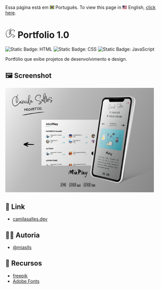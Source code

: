 Essa página está em <img src="./assets/IMG/flag-pt-br.png" width="14" alt="Português"> Português.
To view this page in <img src="./assets/IMG/flag-en.png" width="14" alt="English"> English, [click here](./README.md).

# <span><img src="./assets/IMG/logo.png" width="32" alt="Logo"></span> Portfolio 1.0

![Static Badge: HTML](https://img.shields.io/badge/HTML-5a5a5a?logo=html5)
![Static Badge: CSS](https://img.shields.io/badge/CSS-5a5a5a?logo=css3)
![Static Badge: JavaScript](https://img.shields.io/badge/JavaScript-5a5a5a?logo=javascript)

Portfólio que exibe projetos de desenvolvimento e design.

## 🖼️ Screenshot

<img src="./assets/IMG/screenshot.jpg" width="468" alt="Screenshot">

## 🔗 Link

- [camilasalles.dev](https://www.camilasalles.dev/pt-br.html)

## 👩‍💻 Autoria

- [@miaslls](https://github.com/miaslls)

## 🫶 Recursos

- [freepik](https://www.freepik.com/)
- [Adobe Fonts](https://fonts.adobe.com/)
